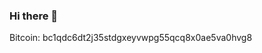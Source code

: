 ### Hi there 👋


Bitcoin: bc1qdc6dt2j35stdgxeyvwpg55qcq8x0ae5va0hvg8

<!--
<span>
  <img height="137px" src="https://github-readme-stats.vercel.app/api?username=jijobose&show_icons=true&include_all_commits=true&count_private=true&line_height=21&text_color=000&icon_color=000&bg_color=grey" />
</span>
-->
<!--
**JijoBose/JijoBose** is a ✨ _special_ ✨ repository because its `README.md` (this file) appears on your GitHub profile.

Here are some ideas to get you started:

- 🔭 I’m currently working on ...
- 🌱 I’m currently learning ...
- 👯 I’m looking to collaborate on ...
- 🤔 I’m looking for help with ...
- 💬 Ask me about ...
- 📫 How to reach me: ...
- 😄 Pronouns: ...
- ⚡ Fun fact: ...
-->
